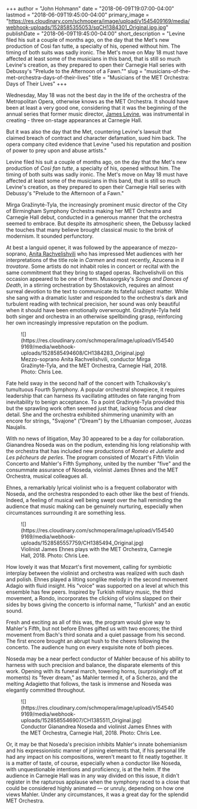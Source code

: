 +++
author = "John Hohmann"
date = "2018-06-09T19:07:00-04:00"
lastmod = "2018-06-09T19:45:00-04:00"
primary_image = "https://res.cloudinary.com/schmopera/image/upload/v1545409169/media/webhook-uploads/1528585355053/sqCH1384301_Original.jpg.jpg"
publishDate = "2018-06-09T19:45:00-04:00"
short_description = "Levine filed his suit a couple of months ago, on the day that the Met&#039;s new production of Così fan tutte, a specialty of his, opened without him. The timing of both suits was sadly ironic. The Met&#039;s move on May 18 must have affected at least some of the musicians in this band, that is still so much Levine&#039;s creation, as they prepared to open their Carnegie Hall series with Debussy&#039;s &quot;Prelude to the Afternoon of a Fawn.&quot;"
slug = "musicians-of-the-met-orchestra-days-of-their-lives"
title = "Musicians of the MET Orchestra: Days of Their Lives"
+++

Wednesday, May 18 was not the best day in the life of the orchestra of the Metropolitan Opera, otherwise knows as the MET Orchestra. It should have been at least a very good one, considering that it was the beginning of the annual series that former music director, [James Levine](/levines-ugly-exit-the-disposable-met/), was instrumental in creating - three on-stage appearances at Carnegie Hall.

But it was also the day that the Met, countering Levine's lawsuit that claimed breach of contract and character defamation, sued him back. The opera company cited evidence that Levine "used his reputation and position of power to prey upon and abuse artists."

Levine filed his suit a couple of months ago, on the day that the Met's new production of *Così fan tutte*, a specialty of his, opened without him. The timing of both suits was sadly ironic. The Met's move on May 18 must have affected at least some of the musicians in this band, that is still so much Levine's creation, as they prepared to open their Carnegie Hall series with Debussy's "Prelude to the Afternoon of a Fawn."

Mirga Gražinytė-Tyla, the increasingly prominent music director of the City of Birmingham Symphony Orchestra making her MET Orchestra and Carnegie Hall debut, conducted in a generous manner that the orchestra seemed to embrace. But despite its atmospheric sheen, the Debussy lacked the touches that many believe brought classical music to the brink of modernism. It sounded perfunctory.

At best a languid opener, it was followed by the appearance of mezzo-soprano, [Anita Rachvelishvili](/scene/people/anita-rachvelishvili/) who has impressed Met audiences with her interpretations of the title role in *Carmen* and most recently, Azucena in *Il trovatore*. Some artists do not inhabit roles in concert or recital with the same commitment that they bring to staged operas. Rachvelishvili on this occasion appeared to be one of them. Mussorgsky's *Songs and Dances of Death*, in a stirring orchestration by Shostakovich, requires an almost surreal devotion to the text to communicate its fateful subject matter. While she sang with a dramatic luster and responded to the orchestra's dark and turbulent reading with technical precision, her sound was only beautiful when it should have been emotionally overwrought. Gražinytė-Tyla held both singer and orchestra in an otherwise spellbinding grasp, reinforcing her own increasingly impressive reputation on the podium. 

<figure data-type="image">
![](https://res.cloudinary.com/schmopera/image/upload/v1545409169/media/webhook-uploads/1528585494608/CH1384283_Original.jpg)
<figcaption>Mezzo-soprano Anita Rachvelishvili, conductor Mirga Gražinytė-Tyla, and the MET Orchestra, Carnegie Hall, 2018. Photo: Chris Lee.</figcaption>
</figure>

Fate held sway in the second half of the concert with Tchaikovsky's tumultuous Fourth Symphony. A popular orchestral showpiece, it requires leadership that can harness its vacillating attitudes on fate ranging from inevitability to benign acceptance. To a point Gražinytė-Tyla provided this but the sprawling work often seemed just that, lacking focus and clear detail. She and the orchestra exhibited shimmering unanimity with an encore for strings, "Svajone" ("Dream") by the Lithuanian composer, Juozas Naujalis.

With no news of litigation, May 30 appeared to be a day for collaboration. Gianandrea Noseda was on the podium, extending his long relationship with the orchestra that has included new productions of *Roméo et Juliette* and *Les pêcheurs de perles*. The program consisted of Mozart's Fifth Violin Concerto and Mahler's Fifth Symphony, united by the number "five" and the consummate assurance of Noseda, violinist James Ehnes and the MET Orchestra, musical colleagues all.

Ehnes, a remarkably lyrical violinist who is a frequent collaborator with Noseda, and the orchestra responded to each other like the best of friends. Indeed, a feeling of musical well being swept over the hall reminding the audience that music making can be genuinely nurturing, especially when circumstances surrounding it are something less.

<figure data-type="image">
![](https://res.cloudinary.com/schmopera/image/upload/v1545409169/media/webhook-uploads/1528585557759/CH1385494_Original.jpg)
<figcaption>Violinist James Ehnes plays with the MET Orchestra, Carnegie Hall, 2018. Photo: Chris Lee.</figcaption>
</figure>

How lovely it was that Mozart's first movement, calling for symbiotic interplay between the violinist and orchestra was realized with such dash and polish. Ehnes played a lilting songlike melody in the second movement Adagio with fluid insight. His "voice" was supported on a level at which this ensemble has few peers. Inspired by Turkish military music, the third movement, a Rondo, incorporates the clicking of violins slapped on their sides by bows giving the concerto is informal name, "Turkish" and an exotic sound.

Fresh and exciting as all of this was, the program would give way to Mahler's Fifth, but not before Ehnes gifted us with two encores; the third movement from Bach's third sonata and a quiet passage from his second. The first encore brought an abrupt hush to the cheers following the concerto. The audience hung on every exquisite note of both pieces.

Noseda may be a near perfect conductor of Mahler because of his ability to harness with such precision and balance, the disparate elements of this work. Opening with its funeral march, towering horns, (surprisingly off at moments) its "fever dream," as Mahler termed it, of a Scherzo, and the melting Adagietto that follows, the task is immense and Noseda was elegantly committed throughout.

<figure data-type="image">
![](https://res.cloudinary.com/schmopera/image/upload/v1545409169/media/webhook-uploads/1528585546907/CH1385511_Original.jpg)
<figcaption>Conductor Gianandrea Noseda and violinist James Ehnes with the MET Orchestra, Carnegie Hall, 2018. Photo: Chris Lee.</figcaption>
</figure>

Or, it may be that Noseda's precision inhibits Mahler's innate bohemianism and his expressionistic manner of joining elements that, if his personal life had any impact on his compositions, weren't meant to fit neatly together. It is a matter of taste, of course, especially when a conductor like Noseda, with unquestionable intentions and proficiency, is at the helm. If the audience in Carnegie Hall was in any way divided on this issue, it didn't register in the rapturous applause when the symphony raced to a close that could be considered highly animated — or unruly, depending on how one views Mahler. Under any circumstances, it was a great day for the splendid MET Orchestra. 
